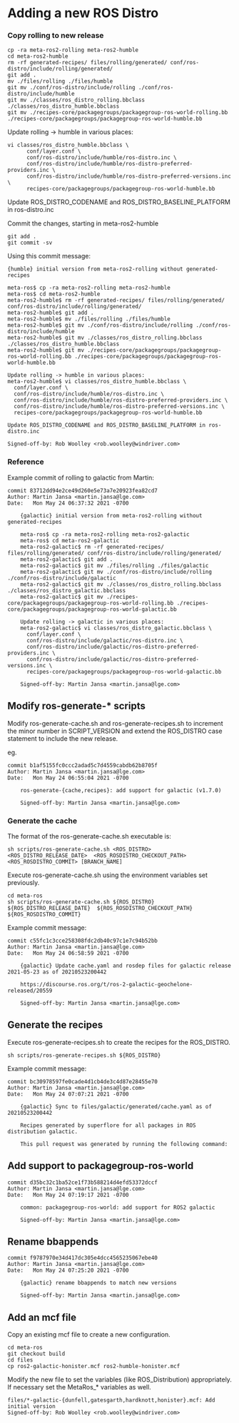 # Adding a new ROS Distro

### Copy rolling to new release

```
cp -ra meta-ros2-rolling meta-ros2-humble
cd meta-ros2-humble
rm -rf generated-recipes/ files/rolling/generated/ conf/ros-distro/include/rolling/generated/
git add .
mv ./files/rolling ./files/humble
git mv ./conf/ros-distro/include/rolling ./conf/ros-distro/include/humble
git mv ./classes/ros_distro_rolling.bbclass ./classes/ros_distro_humble.bbclass
git mv ./recipes-core/packagegroups/packagegroup-ros-world-rolling.bb ./recipes-core/packagegroups/packagegroup-ros-world-humble.bb
```
Update rolling -> humble in various places:
```
vi classes/ros_distro_humble.bbclass \
      conf/layer.conf \
      conf/ros-distro/include/humble/ros-distro.inc \
      conf/ros-distro/include/humble/ros-distro-preferred-providers.inc \
      conf/ros-distro/include/humble/ros-distro-preferred-versions.inc \
      recipes-core/packagegroups/packagegroup-ros-world-humble.bb
```

Update ROS_DISTRO_CODENAME and ROS_DISTRO_BASELINE_PLATFORM in ros-distro.inc

Commit the changes, starting in meta-ros2-humble
```
git add .
git commit -sv
```

Using this commit message:
```
{humble} initial version from meta-ros2-rolling without generated-recipes

meta-ros$ cp -ra meta-ros2-rolling meta-ros2-humble
meta-ros$ cd meta-ros2-humble
meta-ros2-humble$ rm -rf generated-recipes/ files/rolling/generated/ conf/ros-distro/include/rolling/generated/
meta-ros2-humble$ git add .
meta-ros2-humble$ mv ./files/rolling ./files/humble
meta-ros2-humble$ git mv ./conf/ros-distro/include/rolling ./conf/ros-distro/include/humble
meta-ros2-humble$ git mv ./classes/ros_distro_rolling.bbclass ./classes/ros_distro_humble.bbclass
meta-ros2-humble$ git mv ./recipes-core/packagegroups/packagegroup-ros-world-rolling.bb ./recipes-core/packagegroups/packagegroup-ros-world-humble.bb

Update rolling -> humble in various places:
meta-ros2-humble$ vi classes/ros_distro_humble.bbclass \
  conf/layer.conf \
  conf/ros-distro/include/humble/ros-distro.inc \
  conf/ros-distro/include/humble/ros-distro-preferred-providers.inc \
  conf/ros-distro/include/humble/ros-distro-preferred-versions.inc \
  recipes-core/packagegroups/packagegroup-ros-world-humble.bb

Update ROS_DISTRO_CODENAME and ROS_DISTRO_BASELINE_PLATFORM in ros-distro.inc

Signed-off-by: Rob Woolley <rob.woolley@windriver.com>
```


### Reference
Example commit of rolling to galactic from Martin:
```
commit 83712dd94e2ce49d260e5e73a7e20923fea82cd7
Author: Martin Jansa <martin.jansa@lge.com>
Date:   Mon May 24 06:37:32 2021 -0700

    {galactic} initial version from meta-ros2-rolling without generated-recipes

    meta-ros$ cp -ra meta-ros2-rolling meta-ros2-galactic
    meta-ros$ cd meta-ros2-galactic
    meta-ros2-galactic$ rm -rf generated-recipes/ files/rolling/generated/ conf/ros-distro/include/rolling/generated/
    meta-ros2-galactic$ git add .
    meta-ros2-galactic$ git mv ./files/rolling ./files/galactic
    meta-ros2-galactic$ git mv ./conf/ros-distro/include/rolling ./conf/ros-distro/include/galactic
    meta-ros2-galactic$ git mv ./classes/ros_distro_rolling.bbclass ./classes/ros_distro_galactic.bbclass
    meta-ros2-galactic$ git mv ./recipes-core/packagegroups/packagegroup-ros-world-rolling.bb ./recipes-core/packagegroups/packagegroup-ros-world-galactic.bb

    Update rolling -> galactic in various places:
    meta-ros2-galactic$ vi classes/ros_distro_galactic.bbclass \
      conf/layer.conf \
      conf/ros-distro/include/galactic/ros-distro.inc \
      conf/ros-distro/include/galactic/ros-distro-preferred-providers.inc \
      conf/ros-distro/include/galactic/ros-distro-preferred-versions.inc \
      recipes-core/packagegroups/packagegroup-ros-world-galactic.bb

    Signed-off-by: Martin Jansa <martin.jansa@lge.com>
```

## Modify ros-generate-* scripts

Modify ros-generate-cache.sh and ros-generate-recipes.sh to increment the minor number in SCRIPT_VERSION and extend the ROS_DISTRO case statement to include the new release.

eg.

```
commit b1af5155fc0ccc2adad5c7d4559cabdb62b8705f
Author: Martin Jansa <martin.jansa@lge.com>
Date:   Mon May 24 06:55:04 2021 -0700

    ros-generate-{cache,recipes}: add support for galactic (v1.7.0)

    Signed-off-by: Martin Jansa <martin.jansa@lge.com>
```

### Generate the cache

The format of the ros-generate-cache.sh executable is:

```
sh scripts/ros-generate-cache.sh <ROS_DISTRO> <ROS_DISTRO_RELEASE_DATE>  <ROS_ROSDISTRO_CHECKOUT_PATH> <ROS_ROSDISTRO_COMMIT> [BRANCH_NAME]
```

Execute ros-generate-cache.sh using the environment variables set previously.
```
cd meta-ros
sh scripts/ros-generate-cache.sh ${ROS_DISTRO} ${ROS_DISTRO_RELEASE_DATE}  ${ROS_ROSDISTRO_CHECKOUT_PATH} ${ROS_ROSDISTRO_COMMIT}
```

Example commit message:

```
commit c55fc1c3cce258308fdc2db40c97c1e7c94b52bb
Author: Martin Jansa <martin.jansa@lge.com>
Date:   Mon May 24 06:58:59 2021 -0700

    {galactic} Update cache.yaml and rosdep files for galactic release 2021-05-23 as of 20210523200442

    https://discourse.ros.org/t/ros-2-galactic-geochelone-released/20559

    Signed-off-by: Martin Jansa <martin.jansa@lge.com>
```

## Generate the recipes
Execute ros-generate-recipes.sh to create the recipes for the ROS_DISTRO.
```
sh scripts/ros-generate-recipes.sh ${ROS_DISTRO}
```

Example commit message:
```
commit bc30978597fe0cade4d1cb4de3c4d87e28455e70
Author: Martin Jansa <martin.jansa@lge.com>
Date:   Mon May 24 07:07:21 2021 -0700

    {galactic} Sync to files/galactic/generated/cache.yaml as of 20210523200442

    Recipes generated by superflore for all packages in ROS distribution galactic.

    This pull request was generated by running the following command:
```

## Add support to packagegroup-ros-world

```
commit d35bc32c1ba52ce1f73b588214d4efd53372dccf
Author: Martin Jansa <martin.jansa@lge.com>
Date:   Mon May 24 07:19:17 2021 -0700

    common: packagegroup-ros-world: add support for ROS2 galactic

    Signed-off-by: Martin Jansa <martin.jansa@lge.com>
```

## Rename bbappends

```
commit f9787970e34d417dc305e4dcc4565235067ebe40
Author: Martin Jansa <martin.jansa@lge.com>
Date:   Mon May 24 07:25:20 2021 -0700

    {galactic} rename bbappends to match new versions

    Signed-off-by: Martin Jansa <martin.jansa@lge.com>
```

## Add an mcf file

Copy an existing mcf file to create a new configuration.
```
cd meta-ros
git checkout build
cd files
cp ros2-galactic-honister.mcf ros2-humble-honister.mcf
```

Modify the new file to set the variables (like ROS_Distribution) appropriately.  If necessary set the MetaRos_* variables as well.

```
files/*-galactic-{dunfell,gatesgarth,hardknott,honister}.mcf: Add initial version
Signed-off-by: Rob Woolley <rob.woolley@windriver.com>
```